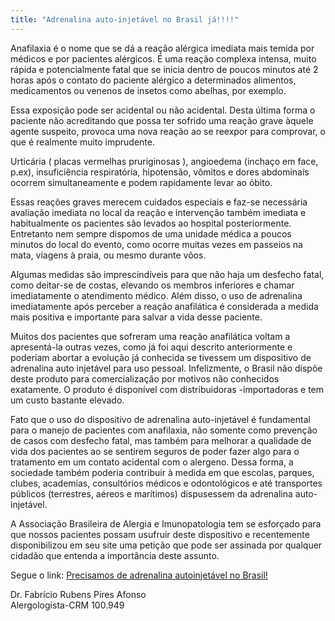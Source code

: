 ```yaml
---
title: "Adrenalina auto-injetável no Brasil já!!!!"
---
```



Anafilaxia é o nome que se dá a reação alérgica imediata mais temida por médicos e por pacientes alérgicos. É uma reação complexa intensa, muito rápida e potencialmente fatal que se inicia dentro de poucos minutos até 2 horas após o contato do paciente alérgico a determinados alimentos, medicamentos ou venenos de insetos como abelhas, por exemplo.

Essa exposição pode ser acidental ou não acidental. Desta última forma o paciente não acreditando que possa ter sofrido uma reação grave àquele agente suspeito, provoca uma nova reação ao se reexpor para comprovar, o que é realmente muito imprudente.

Urticária ( placas vermelhas pruriginosas ), angioedema (inchaço em face, p.ex), insuficiência respiratória, hipotensão,
vômitos e dores abdominais ocorrem simultaneamente e podem rapidamente levar ao óbito.

Essas reações graves merecem cuidados especiais e faz-se necessária avaliação imediata no local da reação e intervenção também imediata e habitualmente os pacientes são levados ao hospital posteriormente. Entretanto nem sempre dispomos de uma unidade médica a poucos minutos do local do evento, como ocorre muitas vezes em passeios na mata, viagens à praia, ou mesmo durante vôos.

Algumas medidas são imprescindíveis para que não haja um desfecho fatal, como deitar-se de costas, elevando os membros
inferiores e chamar imediatamente o atendimento médico. Além disso, o uso de adrenalina imediatamente após perceber
a reação anafilática é considerada a medida mais positiva e importante para salvar a vida desse paciente.

Muitos dos pacientes que sofreram uma reação anafilática voltam a apresentá-la outras vezes, como já foi aqui descrito anteriormente e poderiam abortar a evolução já conhecida se tivessem um dispositivo de adrenalina auto injetável para uso pessoal. Infelizmente, o Brasil não dispõe deste produto para comercialização por motivos não conhecidos exatamente. O produto é disponível com distribuidoras -importadoras e tem um custo bastante elevado.

Fato que o uso do dispositivo de adrenalina auto-injetável é fundamental para o manejo de pacientes com anafilaxia, não somente como prevenção de casos com desfecho fatal, mas também para melhorar a qualidade de vida dos pacientes ao se sentirem seguros de poder fazer algo para o tratamento em um contato acidental com o alergeno. Dessa forma, a sociedade também poderia contribuir à medida em que escolas, parques, clubes, academias, consultórios médicos e odontológicos e até transportes públicos (terrestres, aéreos e marítimos) dispusessem da adrenalina
auto-injetável.

A Associação Brasileira de Alergia e Imunopatologia tem se esforçado para que nossos pacientes possam usufruir deste dispositivo e recentemente disponibilizou em seu site uma petição que pode ser assinada por qualquer cidadão que entenda a importância deste assunto.

Segue o link: [Precisamos de adrenalina autoinjetável no Brasil!](https://www.change.org/p/diretor-presidente-da-anvisa-sr-dirceu-br%C3%A1s-aparecido-barbano-ministro-da-sa%C3%BAde-sr-marcelo-castro-precisamos-de-adrenalina-autoinjet%C3%A1vel-no-brasil?recruiter=415734110)

Dr. Fabrício Rubens Pires Afonso
<br>
Alergologista-CRM 100.949